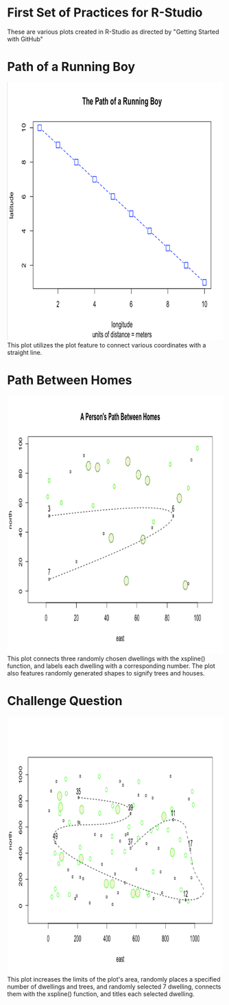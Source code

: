 # First Set of Practices for R-Studio

These are various plots created in R-Studio as directed by "Getting Started with GitHub"

# Path of a Running Boy
<img src="R_Practice_1.png" width="600" height="600" />
This plot utilizes the plot feature to connect various coordinates with a straight line. 

# Path Between Homes
<img src="Path_Between_Homes0.png" width="600" height="600" />
This plot connects three randomly chosen dwellings with the xspline() function, and labels each dwelling with a corresponding number. The plot also features randomly generated shapes to signify trees and houses. 

# Challenge Question
<img src="Path_Between_Homes1.png" width="600" height="600" />
This plot increases the limits of the plot's area, randomly places a specified number of dwellings and trees, and randomly selected 7 dwelling, connects them with the xspline() function, and titles each selected dwelling.
